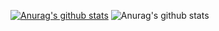 [![Anurag's github stats](https://github-readme-stats.vercel.app/api?username=LiYou89)](https://github.com/anuraghazra/github-readme-stats)
![Anurag's github stats](https://github-readme-stats.vercel.app/api?username=LiYou89&show_icons=true&theme=radical)
